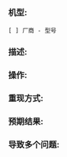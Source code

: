 <!-- 版本信息记录在 Milestone 内 -->

### 机型: 

	[ ] 厂商 - 型号

### 描述:

<!-- 具体描述 -->
<!-- 预期结果 -->

### 操作:

<!-- 前置步奏 -->
<!-- 详细操作 -->

### 重现方式:

<!-- 复现步骤 -->
<!-- 详细操作 -->

### 预期结果:

<!-- 预期结果简要描述 -->

### 导致多个问题:

<!-- 如果导致多个问题才使用该分类 -->

<!-- 多个问题记录

- [ ] 问题1.
- [ ] 问题2.
- [ ] 问题3.

-->

<!-- 如果该问题测试确定修复后,关闭对应的问题,将 issues 标记为已修复 -->
